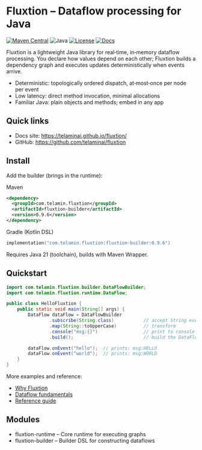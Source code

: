 # Fluxtion – Dataflow processing for Java

[![Maven Central](https://img.shields.io/maven-central/v/com.telamin.fluxtion/fluxtion-builder.svg)](https://search.maven.org/search?q=g:com.telamin.fluxtion)
![Java](https://img.shields.io/badge/java-21+-blue)
[![License](https://img.shields.io/badge/license-AGPL%2FSSPL-important)](./LICENSE)
[![Docs](https://img.shields.io/badge/docs-website-blue)](https://telaminai.github.io/fluxtion/)

Fluxtion is a lightweight Java library for real‑time, in‑memory dataflow processing. You declare how values depend on each other; Fluxtion builds a dependency graph and executes updates deterministically when events arrive.

- Deterministic: topologically ordered dispatch, at‑most‑once per node per event
- Low latency: direct method invocation, minimal allocations
- Familiar Java: plain objects and methods; embed in any app

## Quick links
- Docs site: https://telaminai.github.io/fluxtion/
- GitHub: https://github.com/telaminai/fluxtion

## Install
Add the builder (brings in the runtime):

Maven
```xml
<dependency>
  <groupId>com.telamin.fluxtion</groupId>
  <artifactId>fluxtion-builder</artifactId>
  <version>0.9.6</version>
</dependency>
```

Gradle (Kotlin DSL)
```kotlin
implementation("com.telamin.fluxtion:fluxtion-builder:0.9.6")
```

Requires Java 21 (toolchain), builds with Maven Wrapper.

## Quickstart
```java
import com.telamin.fluxtion.builder.DataFlowBuilder;
import com.telamin.fluxtion.runtime.DataFlow;

public class HelloFluxtion {
    public static void main(String[] args) {
        DataFlow dataFlow = DataFlowBuilder
                .subscribe(String.class)           // accept String events
                .map(String::toUpperCase)          // transform
                .console("msg:{}")                 // print to console
                .build();                          // build the DataFlow

        dataFlow.onEvent("hello");  // prints: msg:HELLO
        dataFlow.onEvent("world");  // prints: msg:WORLD
    }
}
```

More examples and reference:
- [Why Fluxtion](docs/home/why-fluxtion.md)
- [Dataflow fundamentals](docs/reference/dataflow-fundamentals.md)
- [Reference guide](docs/reference/reference-documentation.md)

## Modules
- fluxtion-runtime – Core runtime for executing graphs
- fluxtion-builder – Builder DSL for constructing dataflows




